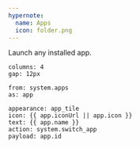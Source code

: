 ```yaml
---
hypernote:
  name: Apps
  icon: folder.png
---
```

Launch any installed app.

```grid.start
columns: 4
gap: 12px
```

```each.start
from: system.apps
as: app
```

```button
appearance: app_tile
icon: {{ app.iconUrl || app.icon }}
text: {{ app.name }}
action: system.switch_app
payload: app.id
```

```each.end
```

```grid.end
```
